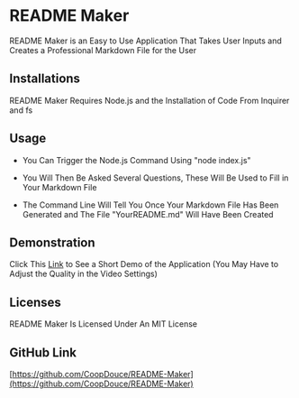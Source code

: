 # README Maker

README Maker is an Easy to Use Application That Takes User Inputs and Creates a Professional Markdown File for the User

## Installations

README Maker Requires Node.js and the Installation of Code From Inquirer and fs

## Usage

 - You Can Trigger the Node.js Command Using "node index.js"

 - You Will Then Be Asked Several Questions, These Will Be Used to Fill in Your Markdown File

 - The Command Line Will Tell You Once Your Markdown File Has Been Generated and The File "YourREADME.md" Will Have Been Created

## Demonstration

Click This [Link](https://drive.google.com/file/d/1Dp7Hhzj39eiP92WUYKizfDO4DVPYO2dD/view) to See a Short Demo of the Application (You May Have to Adjust the Quality in the Video Settings)

## Licenses

README Maker Is Licensed Under An MIT License

## GitHub Link

[https://github.com/CoopDouce/README-Maker](https://github.com/CoopDouce/README-Maker)